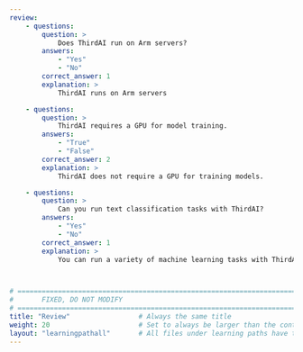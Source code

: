 ```yaml
---
review:
    - questions:
        question: >
            Does ThirdAI run on Arm servers?
        answers:
            - "Yes"
            - "No"
        correct_answer: 1                    
        explanation: >
            ThirdAI runs on Arm servers

    - questions:
        question: >
            ThirdAI requires a GPU for model training.
        answers:
            - "True"
            - "False"
        correct_answer: 2                  
        explanation: >
            ThirdAI does not require a GPU for training models.

    - questions:
        question: >
            Can you run text classification tasks with ThirdAI?
        answers:
            - "Yes"
            - "No"
        correct_answer: 1                  
        explanation: >
            You can run a variety of machine learning tasks with ThirdAI, including text classification.



# ================================================================================
#       FIXED, DO NOT MODIFY
# ================================================================================
title: "Review"                 # Always the same title
weight: 20                      # Set to always be larger than the content in this path
layout: "learningpathall"       # All files under learning paths have this same wrapper
---
```

